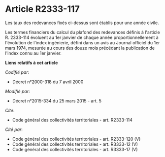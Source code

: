 # Article R2333-117

Les taux des redevances fixés ci-dessus sont établis pour une année civile.

Les termes financiers du calcul du plafond des redevances définis à l'article R. 2333-114 évoluent au 1er janvier de chaque
année proportionnellement à l'évolution de l'index ingénierie, défini dans un avis au Journal officiel du 1er mars 1974,
mesurée au cours des douze mois précédant la publication de l'index connu au 1er janvier.

**Liens relatifs à cet article**

_Codifié par_:

  - Décret n°2000-318 du 7 avril 2000

_Modifié par_:

  - Décret n°2015-334 du 25 mars 2015 - art. 5

_Cite_:

  - Code général des collectivités territoriales - art. R2333-114

_Cité par_:

  - Code général des collectivités territoriales - art. R2333-120 (V)
  - Code général des collectivités territoriales - art. R3333-12 (V)
  - Code général des collectivités territoriales - art. R3333-17 (V)
